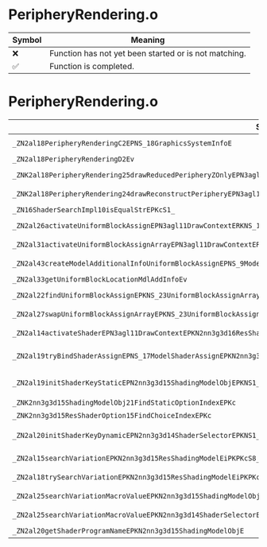 # PeripheryRendering.o
| Symbol | Meaning 
| ------------- | ------------- 
| :x: | Function has not yet been started or is not matching. 
| :white_check_mark: | Function is completed. 


# PeripheryRendering.o
| Symbol (Demangled) | Symbol (Mangled) | Decompiled? |
| ------------- |  ------------- | ------------- |
| `_ZN2al18PeripheryRenderingC2EPNS_18GraphicsSystemInfoE` | `al::PeripheryRendering::PeripheryRendering(al::GraphicsSystemInfo *)` | :white_check_mark: |
| `_ZN2al18PeripheryRenderingD2Ev` | `al::PeripheryRendering::~PeripheryRendering()` | :white_check_mark: |
| `_ZNK2al18PeripheryRendering25drawReducedPeripheryZOnlyEPN3agl11DrawContextEPKNS_15RenderVariablesE` | `al::PeripheryRendering::drawReducedPeripheryZOnly(agl::DrawContext *,al::RenderVariables const*)const` | :white_check_mark: |
| `_ZNK2al18PeripheryRendering24drawReconstructPeripheryEPN3agl11DrawContextEPKNS_15RenderVariablesE` | `al::PeripheryRendering::drawReconstructPeriphery(agl::DrawContext *,al::RenderVariables const*)const` | :white_check_mark: |
| `_ZN16ShaderSearchImpl10isEqualStrEPKcS1_` | `ShaderSearchImpl::isEqualStr(char const*,char const*)` | :white_check_mark: |
| `_ZN2al26activateUniformBlockAssignEPN3agl11DrawContextERKNS_18UniformBlockAssignEi` | `al::activateUniformBlockAssign(agl::DrawContext *,al::UniformBlockAssign const&,int)` | :white_check_mark: |
| `_ZN2al31activateUniformBlockAssignArrayEPN3agl11DrawContextERKNS_23UniformBlockAssignArrayEi` | `al::activateUniformBlockAssignArray(agl::DrawContext *,al::UniformBlockAssignArray const&,int)` | :white_check_mark: |
| `_ZN2al43createModelAdditionalInfoUniformBlockAssignEPNS_9ModelCtrlEPKNS_18UniformBlockLayoutEiiPNS_15GpuMemAllocatorE` | `al::createModelAdditionalInfoUniformBlockAssign(al::ModelCtrl *,al::UniformBlockLayout const*,int,int,al::GpuMemAllocator *)` | :white_check_mark: |
| `_ZN2al33getUniformBlockLocationMdlAddInfoEv` | `al::getUniformBlockLocationMdlAddInfo(void)` | :white_check_mark: |
| `_ZN2al22findUniformBlockAssignEPKNS_23UniformBlockAssignArrayEPKc` | `al::findUniformBlockAssign(al::UniformBlockAssignArray const*,char const*)` | :white_check_mark: |
| `_ZN2al27swapUniformBlockAssignArrayEPKNS_23UniformBlockAssignArrayE` | `al::swapUniformBlockAssignArray(al::UniformBlockAssignArray const*)` | :white_check_mark: |
| `_ZN2al14activateShaderEPN3agl11DrawContextEPKN2nn3g3d16ResShaderProgramE` | `al::activateShader(agl::DrawContext *,nn::g3d::ResShaderProgram const*)` | :white_check_mark: |
| `_ZN2al19tryBindShaderAssignEPNS_17ModelShaderAssignEPKN2nn3g3d11MaterialObjEPKNS3_8ShapeObjEPNS_11ModelShaderEPKc` | `al::tryBindShaderAssign(al::ModelShaderAssign *,nn::g3d::MaterialObj const*,nn::g3d::ShapeObj const*,al::ModelShader *,char const*)` | :white_check_mark: |
| `_ZN2al19initShaderKeyStaticEPN2nn3g3d15ShadingModelObjEPKNS1_15ResShaderAssignEPKNS1_8ModelObjEPKNS1_8ShapeObjEPNS_22ModelShaderOptionCacheE` | `al::initShaderKeyStatic(nn::g3d::ShadingModelObj *,nn::g3d::ResShaderAssign const*,nn::g3d::ModelObj const*,nn::g3d::ShapeObj const*,al::ModelShaderOptionCache *)` | :white_check_mark: |
| `_ZNK2nn3g3d15ShadingModelObj21FindStaticOptionIndexEPKc` | `nn::g3d::ShadingModelObj::FindStaticOptionIndex(char const*)const` | :white_check_mark: |
| `_ZNK2nn3g3d15ResShaderOption15FindChoiceIndexEPKc` | `nn::g3d::ResShaderOption::FindChoiceIndex(char const*)const` | :white_check_mark: |
| `_ZN2al20initShaderKeyDynamicEPN2nn3g3d14ShaderSelectorEPKNS1_15ResShaderAssignEPKNS1_8ModelObjEPKNS1_8ShapeObjE` | `al::initShaderKeyDynamic(nn::g3d::ShaderSelector *,nn::g3d::ResShaderAssign const*,nn::g3d::ModelObj const*,nn::g3d::ShapeObj const*)` | :white_check_mark: |
| `_ZN2al15searchVariationEPKN2nn3g3d15ResShadingModelEiPKPKcS8_` | `al::searchVariation(nn::g3d::ResShadingModel const*,int,char const* const*,char const* const*)` | :white_check_mark: |
| `_ZN2al18trySearchVariationEPKN2nn3g3d15ResShadingModelEiPKPKcS8_` | `al::trySearchVariation(nn::g3d::ResShadingModel const*,int,char const* const*,char const* const*)` | :white_check_mark: |
| `_ZN2al25searchVariationMacroValueEPKN2nn3g3d15ShadingModelObjEPKc` | `al::searchVariationMacroValue(nn::g3d::ShadingModelObj const*,char const*)` | :white_check_mark: |
| `_ZN2al25searchVariationMacroValueEPKN2nn3g3d14ShaderSelectorEPKc` | `al::searchVariationMacroValue(nn::g3d::ShaderSelector const*,char const*)` | :white_check_mark: |
| `_ZN2al20getShaderProgramNameEPKN2nn3g3d15ShadingModelObjE` | `al::getShaderProgramName(nn::g3d::ShadingModelObj const*)` | :white_check_mark: |
